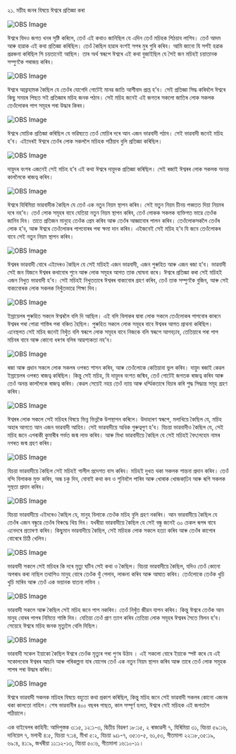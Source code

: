 ২১. মচীহ জনৰ বিষয়ে ঈশ্বৰে প্ৰতিজ্ঞা কৰা

![OBS Image](https://cdn.door43.org/obs/jpg/360px/obs-en-21-01.jpg)

ঈশ্বৰে যিদও জগত খনৰ সৃষ্টি কৰিলে, তেওঁ এই কথাও জানিছিল যে এদিন তেওঁ মচিহক পিঠয়াব লাগিব। তেওঁ আদম আৰু হাৱাক এই কথা প্ৰতিজ্ঞা কৰিছিল। তেওঁ কৈছিল হাৱাৰ বংশই সপৰ মুৰ গুৰি কৰিব। আমি জানো যি সৰ্পই  হৱাক প্ৰৱঞ্চনা কৰিছিল সি চয়তানেই আছিল। তাৰ অৰ্থ স্বৰূপে ঈশ্বৰে এই কথা বুজাইছিল যে সৈই জন মচিহই চয়াতানক সম্পুণকৈ পৰাজয় কৰিব। 

![OBS Image](https://cdn.door43.org/obs/jpg/360px/obs-en-21-02.jpg)

ঈশ্বৰে আব্ৰাহামক কৈছিল যে তেওঁৰ যোগেদি গোটেই মানৱ জাতি আশীবাদ প্ৰাপ্ত হ’ব। সেই প্ৰতিজ্ঞা সিদ্ধ কৰিবলৈ ঈশ্বৰে কিছু সময়ৰ পিছত সই প্ৰতিজ্ঞাৰ মচিহ জনক পঠাব। সেই মচিহ জনেই এই জগতৰ সকলো জাতিৰ লোক সকলক তেওঁলোকৰ পাপ সমূহৰ পৰা উদ্ধাৰ কিৰব।  

![OBS Image](https://cdn.door43.org/obs/jpg/360px/obs-en-21-03.jpg)

ঈশ্বৰে মোচিক প্ৰতিজ্ঞা কৰিছিল যে ভৱিষ্যতে তেওঁ মোচিৰ দৰে আন এজন ভাৱবাদী পঠাব। সেই ভাৱবাদী জনেই মচিহ হ’ব। এইদেৰই ঈশ্বৰে তেওঁৰ লোক সকললৈ মচিহক পঠিয়াব বুলি প্ৰতিজ্ঞা কৰিছিল।  

![OBS Image](https://cdn.door43.org/obs/jpg/360px/obs-en-21-04.jpg)

দায়ুদৰ বংশৰ এজনেই সেই মচিহ হ’ব এই কথা ঈশ্বৰে দায়ুদক প্ৰতিজ্ঞা কৰিছিল। সেই ৰজাই ঈশ্বৰৰ লোক সকলক অনন্ত কাললৈকে ৰাজত্ব কৰিব। 

![OBS Image](https://cdn.door43.org/obs/jpg/360px/obs-en-21-05.jpg)

ঈশ্বৰে যিৰিমিয়া ভাৱবাদীক কৈছিল যে তেওঁ এক নতুন নিয়ম স্থাপন কৰিব। সেই মতুন নিয়ম চীনয় পব্বতত দিয়া নিয়মৰ দৰে নহ’ব। তেওঁ লোক সমূহৰ বাবে যেতিয়া নতুন নিয়ম স্থাপন কৰিব, তেওঁ লোকক সকলক ব্যক্তিগত ভাৱে তেওঁক জানিব দিব। তাতে প্ৰতিজন মানুহে তেওঁক প্ৰেম কৰিব আৰু তেওঁৰ আজ্ঞাবোৰ পালন কৰিব। তেওঁলোকসকলৈ তেওঁৰ লোক হ’ব, আৰু ঈশ্বৰে তেওঁলোকৰ পাপবোৰৰ পৰা ক্ষমা দান কৰিব। এইজনেই সেই মচিহ হ’ব যি জনে তেওঁলোকৰ বাবে সেই নতুন নিয়ম স্থাপন কৰিব। 

![OBS Image](https://cdn.door43.org/obs/jpg/360px/obs-en-21-06.jpg)

ঈশ্বৰৰ ভাৱবাদী বোৰে এইদেৰও কৈছিল যে সেই মচিহই এজন ভাৱবাদী, এজন পুৰুহিত আৰু এজন ৰজা হ’ব। ভাৱবাদী সেই জন যিজনে ঈশ্বৰৰ কথাবোৰ শুনে আৰু লোক সমূহৰ আগত তাক ঘোষনা কৰে। ঈশ্বৰে প্ৰতিজ্ঞা কৰা সেই মচিহই এজন নিখুত ভাৱবাদী হ’ব। সেই মচিহই নিখুততাৰে ঈশ্বৰৰ বাক্যবোৰ গ্ৰহণ কৰিব, তেওঁ তাক সম্পুণকৈ বুজিব, আৰু সেই বাক্যবোৰক লোক সকলক নিখুঁতভাৱে শিক্ষা দিব।  

![OBS Image](https://cdn.door43.org/obs/jpg/360px/obs-en-21-07.jpg)

ইস্ৰায়েলৰ পুৰুহিত সকলে ঈশ্বৰলৈ বলি দি আছিল। এই বলি বিলাকৰ দ্বাৰা লোক সকলে তেওঁলোকৰ পাপবোৰ কাৰনে ঈশ্বৰৰ পৰা পোৱা শাস্তিৰ পৰা বঞ্চিত হৈছিল। পুৰুহিত সকলে লোক সমূহৰ বাবে ঈশ্বৰৰ আগত প্ৰাথনা কৰিছিল। এনেস্থলত সেই মচিহ জনেই নিখুঁত বলি স্বৰূপে লোক সমূহৰ বাবে নিজকে বলি স্বৰূপে আগবঢ়াব, তেতিয়াৰে পৰা পাপ মচিবৰ বাবে আৰু কোনো ধৰণৰ বলিৰ আৱশ্যকতা নহ’ব। 

![OBS Image](https://cdn.door43.org/obs/jpg/360px/obs-en-21-08.jpg)

ৰজা আৰু প্ৰধান সকলে লোক সকলৰ ওপৰত শাসন কৰিব, আৰু তেওঁলোকে কেতিয়াবা ভুল কৰিব। দায়ুদ ৰজাই কেৱল ইস্ৰায়েলৰ ওপৰত ৰাজত্ব কৰিছিল। কিন্তু সেই মচিহ, যি দায়ুদৰ বংশত জন্মিব, তেওঁ গোটেই জগতক ৰাজত্ব কৰিব আৰু তেওঁ অনন্ত কাললৈকে ৰাজত্ব কৰিব। কেৱল সেয়েই নহয় তেওঁ ন্যায় আৰু ধৰ্ম্মিকতাৰে বিচাৰ কৰি শুদ্ধ সিদ্ধান্ত সমূহ গ্ৰহণ কৰিব। 

![OBS Image](https://cdn.door43.org/obs/jpg/360px/obs-en-21-09.jpg)

ঈশ্বৰৰ লোক সকলে সেই মচিহৰ বিষয়ে ভিন্ন ভিন্নকৈ উপস্থাপন কৰিলে। উদাহাৰণ স্বৰূপে, মলাখিয়ে কৈছিল যে, মচিহ অহাৰ আগতে আন এজন ভাৱবাদী আহিব। সেই ভাৱবাদীয়ে অধিক গুৰুত্বপুণ হ’ব। যিচয়া ভাৱবাদীও কৈছিল যে, সেই মচিহ জনে এগৰাকী কুমাৰীৰ গৰ্ভত জন্ম লাভ কৰিব। আৰু মিখা ভাৱবাদীয়ে কৈছিল যে সেই মচিহই বৈৎলেহেম নামৰ নগৰত জন্ম গ্ৰহণ কৰিব। 

![OBS Image](https://cdn.door43.org/obs/jpg/360px/obs-en-21-10.jpg)

যিচয়া ভাৱবাদীয়ে কৈছিল সেই মচিহই গালীল প্ৰদেশত বাস কৰিব। মচিহই দুখত থকা সকলক শান্তনা প্ৰদান কৰিব। তেওঁ বন্দি বিলাকক মুক্ত কৰিব, অন্ধ চকু দিব, বোবাই কথা কব ও শুনিবলৈ পাৰিব আৰু খোৰাক খোজকাঢি়ব আৰু ৰূগি সকলক সুস্থতা প্ৰদান কৰিব। 

![OBS Image](https://cdn.door43.org/obs/jpg/360px/obs-en-21-11.jpg)

যিচয়া ভাৱবাদীয়ে এইদৰেও কৈছিল যে, মানুহ বিলাকে তেওঁক মচিহ বুলি গ্ৰহণ নকৰিব। আন ভাৱবাদীয়ে কৈছিল যে তেওঁৰ এজন বন্ধুৱে তেওঁৰ বিৰুদ্ধে থিয় দিব। যখৰীয়া ভাৱবাদীয়ে কৈছিল যে সেই বন্ধু জনেই ৩০ চেকল ৰূপৰ বাবে এনেদৰে প্ৰতাৰণা  কৰিব। কিছুমান ভাৱবাদীয়ে কৈছিল, সেই মচিহক লোক সকলে হত্যা কৰিব আৰু তেওঁৰ কাপোৰ বোৰেৰে চিঠি খেলিব। 

![OBS Image](https://cdn.door43.org/obs/jpg/360px/obs-en-21-12.jpg)

ভাৱবাদী সকলে সেই মচিহৰ কি দৰে মৃত্যু ঘটিব সেই কথা ও কৈছিল। যিচয়া ভাৱবাদীয়ে কৈছিল, যদিও তেওঁ কোনো অপৰাধ কৰা নাছিল তথাপিও মানুহ বোৰে তেওঁক থুঁ পেলাব, লাঞ্চনা কৰিব আৰু আঘাত কৰিব। তেওঁলোকে তেওঁক খুচি খুচি মাৰিব আৰু তেওঁ এক ভয়ানক যাতনা লভিব ।  

![OBS Image](https://cdn.door43.org/obs/jpg/360px/obs-en-21-13.jpg)

ভাৱবাদী সকলে আৰু কৈছিল সেই মচিহ জনে পাপ নকৰিব। তেওঁ নিখুঁত জীৱন যাপন কৰিব। কিন্তু ঈশ্বৰে তেওঁক আন মানুহ বোৰৰ পাপৰ নিমিত্তে শাস্তি দিব। যেতিয়া তেওঁ প্ৰাণ ত্যাগ কৰিব তেতিয়া লোক সমূহৰ ঈশ্বৰৰ সৈতে মিলন হ’ব। সেয়েহে ঈশ্বৰে মচিহ জনক মৃত্যুলৈ থেলি দিছিল।

![OBS Image](https://cdn.door43.org/obs/jpg/360px/obs-en-21-14.jpg)

ভাৱবাদী সকেল ইয়াকো কৈছিল ঈশ্বৰে তেওঁক মৃত্যুৰ পৰা পুণৰ উঠাব । এই সকলো বোৰে ইয়াকে স্পষ্ট কৰে যে এই সকোলবোৰ ঈশ্বৰৰ আচনি আৰু পৰিকল্পনা যাৰ যোগেৰ তেওঁ এক নতুন নিয়ম স্থাপন কৰিব আৰু তাৰে তেওঁ লোক সমূহক পাপৰ পৰা উদ্ধাৰ কৰিব।   

![OBS Image](https://cdn.door43.org/obs/jpg/360px/obs-en-21-15.jpg)

ঈশ্বৰে ভাৱবাদী সকলক মচিহৰ বিষয়ে বহুতো কথা প্ৰকাশ কৰিছিল, কিন্তু মচিহ জনে সেই ভাৱবাদী সকলৰ কোনো এজনৰ থকা কালতো নাহিল।  শেষ ভাৱবানীৰ  ৪০০ বছৰৰ পাছত, কাল সম্পূৰ্ণ হলত,  ঈশ্বৰে সেই মচিহক এই জগতলৈ পঠিয়ালে।  

এক বাইবেলৰ কাহিনী:  আদিপুস্তক ৩:১৫, ১২:১-৩, দ্বিতীয় বিৱৰণ ১৮:১৫, ২ ৰাজাৱলী ৭, যিৰিমিয়া ৩১, যিচয়া ৫৯:১৬, দানিয়েল ৭, মলাখী ৪:৫, যিচয়া ৭:১৪, মীখা ৫:২, যিচয়া ৯ঃ১-৭, ৩৫:৩-৫, ৬১,৫৩, গীতমালা ২২:১৮,৩৫:১৯, ৬৯:৪, ৪১:৯, জখৰীয়া ১১:১২-১৩, যিচয়া ৫০:৬, গীতমালা ১৬:১০-১১।

